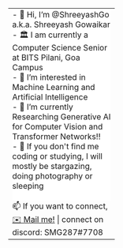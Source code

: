 <table style="border:none">
  <tr>
<!--     <td>
      <img src="./S_SVG.png" width="100">
    </td> -->
    <td style="width:200">
      <div style="background-color: white">
- 👋 Hi, I’m @ShreeyashGo a.k.a. Shreeyash Gowaikar<br>
- 🏛️ I am currently a Computer Science Senior at BITS Pilani, Goa Campus<br>
- 👀 I’m interested in Machine Learning and Artificial Intelligence<br>
- 🌱 I’m currently Researching Generative AI for Computer Vision and Transformer Networks!!<br>
- 🤔 If you don't find me coding or studying, I will mostly be stargazing, doing photography or sleeping<br>
    <br></div>
    <div>📫 If you want to connect,<br>
<a href='shreeyashgo@gmail.com'>✉️ Mail me!</a> | connect on discord: SMG287#7708
</div>
    </td>
<!--     <td>
        <img src="./S_SVG.png" width="100">
    </td> -->
  </tr>
 </table>



<!---
ShreeyashGo/ShreeyashGo is a ✨ special ✨ repository because its `README.md` (this file) appears on your GitHub profile.
You can click the Preview link to take a look at your changes.
--->
